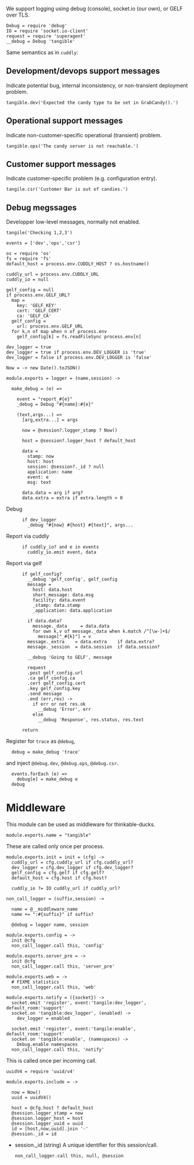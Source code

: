 We support logging using debug (console), socket.io (our own), or GELF over TLS.

    Debug = require 'debug'
    IO = require 'socket.io-client'
    request = require 'superagent'
    __debug = Debug 'tangible'

Same semantics as in `cuddly`:

Development/devops support messages
-----------------------------------

Indicate potential bug, internal inconsistency, or non-transient deployment problem.

```
tangible.dev('Expected the candy type to be set in GrabCandy().')
```

Operational support messages
----------------------------

Indicate non-customer-specific operational (transient) problem.

```
tangible.ops('The candy server is not reachable.')
```

Customer support messages
-------------------------

Indicate customer-specific problem (e.g. configuration entry).

```
tangile.csr('Customer Bar is out of candies.')
```

Debug megssages
---------------

Developper low-level messages, normally not enabled.

```
tangile('Checking 1,2,3')
```


    events = ['dev','ops','csr']

    os = require 'os'
    fs = require 'fs'
    default_host = process.env.CUDDLY_HOST ? os.hostname()

    cuddly_url = process.env.CUDDLY_URL
    cuddly_io = null

    gelf_config = null
    if process.env.GELF_URL?
      map =
        key: 'GELF_KEY'
        cert: 'GELF_CERT'
        ca: 'GELF_CA'
      gelf_config =
        url: process.env.GELF_URL
      for k,n of map when n of process.env
        gelf_config[k] = fs.readFileSync process.env[n]

    dev_logger = true
    dev_logger = true if process.env.DEV_LOGGER is 'true'
    dev_logger = false if process.env.DEV_LOGGER is 'false'

    Now = -> new Date().toJSON()

    module.exports = logger = (name,session) ->

      make_debug = (e) =>

        event = "report_#{e}"
        _debug = Debug "#{name}:#{e}"

        (text,args...) =>
          [arg,extra...] = args

          now = @session?.logger_stamp ? Now()

          host = @session?.logger_host ? default_host

          data =
            stamp: now
            host: host
            session: @session?._id ? null
            application: name
            event: e
            msg: text

          data.data = arg if arg?
          data.extra = extra if extra.length > 0

Debug

          if dev_logger
            _debug "#{now} #{host} #{text}", args...

Report via cuddly

          if cuddly_io? and e in events
            cuddly_io.emit event, data

Report via gelf

          if gelf_config?
            __debug 'gelf_config', gelf_config
            message =
              host: data.host
              short_message: data.msg
              facility: data.event
              _stamp: data.stamp
              _application: data.application

            if data.data?
              message._data     = data.data
              for own k,v of message._data when k.match /^[\w-]+$/
                message["_#{k}"] = v
            message._extra    = data.extra    if data.extra?
            message._session  = data.session  if data.session?

            __debug 'Going to GELF', message

            request
            .post gelf_config.url
            .ca gelf_config.ca
            .cert gelf_config.cert
            .key gelf_config.key
            .send message
            .end (err,res) ->
              if err or not res.ok
                __debug 'Error', err
              else
                __debug 'Response', res.status, res.text

          return

Register for `trace` as `@debug`,

      debug = make_debug 'trace'

and inject `@debug.dev`, `@debug.ops`, `@debug.csr`.

      events.forEach (e) =>
        debug[e] = make_debug e
      debug

Middleware
==========

This module can be used as middleware for thinkable-ducks.

    module.exports.name = "tangible"

These are called only once per process.

    module.exports.init = init = (cfg) ->
      cuddly_url = cfg.cuddly_url if cfg.cuddly_url?
      dev_logger = cfg.dev_logger if cfg.dev_logger?
      gelf_config = cfg.gelf if cfg.gelf?
      default_host = cfg.host if cfg.host?

      cuddly_io ?= IO cuddly_url if cuddly_url?

    non_call_logger = (suffix,session) ->

      name = @__middleware_name
      name += ":#{suffix}" if suffix?

      @debug = logger name, session

    module.exports.config = ->
      init @cfg
      non_call_logger.call this, 'config'

    module.exports.server_pre = ->
      init @cfg
      non_call_logger.call this, 'server_pre'

    module.exports.web = ->
      # FIXME statistics
      non_call_logger.call this, 'web'

    module.exports.notify = ({socket}) ->
      socket.emit 'register', event:'tangile:dev_logger', default_room:'support'
      socket.on 'tangible:dev_logger', (enabled) ->
        dev_logger = enabled

      socket.emit 'register', event:'tangile:enable', default_room:'support'
      socket.on 'tangible:enable', (namespaces) ->
        Debug.enable namespaces
      non_call_logger.call this, 'notify'

This is called once per incoming call.

    uuidV4 = require 'uuid/v4'

    module.exports.include = ->

      now = Now()
      uuid = uuidV4()

      host = @cfg.host ? default_host
      @session.logger_stamp = now
      @session.logger_host = host
      @session.logger_uuid = uuid
      id = [host,now,uuid].join '-'
      @session._id = id

* session._id (string) A unique identifier for this session/call.

      non_call_logger.call this, null, @session
